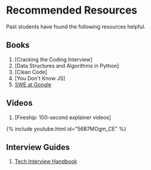 # Recommended Resources

Past students have found the following resources helpful.

## Books

1. [Cracking the Coding Interview]
2. [Data Structures and Algorithms in Python]
3. [Clean Code]
4. [You Don't Know JS]
5. <a href="https://res.infoq.com/articles/software-engineering-google/en/resources/software\_engineering\_at\_google\_extract-1622201647282.pdf" target="_blank">SWE at Google</a>

## Videos

1. [Fireship: 100-second explainer videos]

{% include youtube.html id="56B7MOgm_CE" %}

## Interview Guides

1. <a href="https://www.techinterviewhandbook.org/" target="_blank">Tech Interview Handbook</a>
